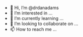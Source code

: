 - 👋 Hi, I’m @drdanadams
- 👀 I’m interested in ...
- 🌱 I’m currently learning ...
- 💞️ I’m looking to collaborate on ...
- 📫 How to reach me ...

<!---
drdanadams/drdanadams is a ✨ special ✨ repository because its `README.md` (this file) appears on your GitHub profile.
You can click the Preview link to take a look at your changes.
--->
